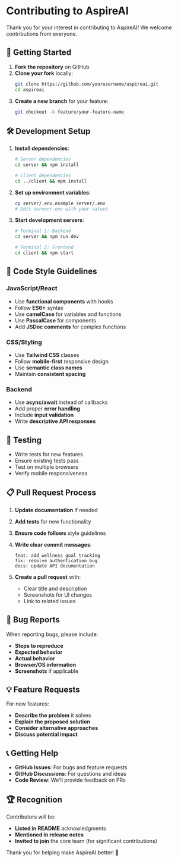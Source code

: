 # Contributing to AspireAI

Thank you for your interest in contributing to AspireAI! We welcome contributions from everyone.

## 🚀 Getting Started

1. **Fork the repository** on GitHub
2. **Clone your fork** locally:
   ```bash
   git clone https://github.com/yourusername/aspireai.git
   cd aspireai
   ```
3. **Create a new branch** for your feature:
   ```bash
   git checkout -b feature/your-feature-name
   ```

## 🛠️ Development Setup

1. **Install dependencies**:
   ```bash
   # Server dependencies
   cd server && npm install
   
   # Client dependencies
   cd ../client && npm install
   ```

2. **Set up environment variables**:
   ```bash
   cp server/.env.example server/.env
   # Edit server/.env with your values
   ```

3. **Start development servers**:
   ```bash
   # Terminal 1: Backend
   cd server && npm run dev
   
   # Terminal 2: Frontend
   cd client && npm start
   ```

## 📝 Code Style Guidelines

### JavaScript/React
- Use **functional components** with hooks
- Follow **ES6+** syntax
- Use **camelCase** for variables and functions
- Use **PascalCase** for components
- Add **JSDoc comments** for complex functions

### CSS/Styling
- Use **Tailwind CSS** classes
- Follow **mobile-first** responsive design
- Use **semantic class names**
- Maintain **consistent spacing**

### Backend
- Use **async/await** instead of callbacks
- Add proper **error handling**
- Include **input validation**
- Write **descriptive API responses**

## 🧪 Testing

- Write tests for new features
- Ensure existing tests pass
- Test on multiple browsers
- Verify mobile responsiveness

## 📋 Pull Request Process

1. **Update documentation** if needed
2. **Add tests** for new functionality
3. **Ensure code follows** style guidelines
4. **Write clear commit messages**:
   ```
   feat: add wellness goal tracking
   fix: resolve authentication bug
   docs: update API documentation
   ```

5. **Create a pull request** with:
   - Clear title and description
   - Screenshots for UI changes
   - Link to related issues

## 🐛 Bug Reports

When reporting bugs, please include:
- **Steps to reproduce**
- **Expected behavior**
- **Actual behavior**
- **Browser/OS information**
- **Screenshots** if applicable

## 💡 Feature Requests

For new features:
- **Describe the problem** it solves
- **Explain the proposed solution**
- **Consider alternative approaches**
- **Discuss potential impact**

## 📞 Getting Help

- **GitHub Issues**: For bugs and feature requests
- **GitHub Discussions**: For questions and ideas
- **Code Review**: We'll provide feedback on PRs

## 🏆 Recognition

Contributors will be:
- **Listed in README** acknowledgments
- **Mentioned in release notes**
- **Invited to join** the core team (for significant contributions)

Thank you for helping make AspireAI better! 🎉